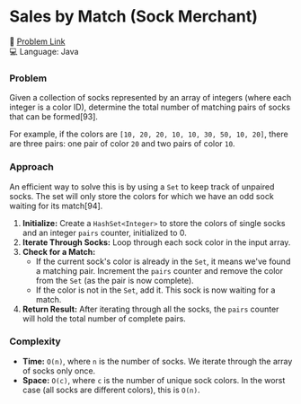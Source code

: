 # Sales by Match (Sock Merchant)

🔗 [Problem Link](https://www.hackerrank.com/challenges/sock-merchant/problem)  
💻 Language: Java

### Problem
Given a collection of socks represented by an array of integers (where each integer is a color ID), determine the total number of matching pairs of socks that can be formed[93].

For example, if the colors are `[10, 20, 20, 10, 10, 30, 50, 10, 20]`, there are three pairs: one pair of color `20` and two pairs of color `10`.

### Approach
An efficient way to solve this is by using a `Set` to keep track of unpaired socks. The set will only store the colors for which we have an odd sock waiting for its match[94].

1.  **Initialize:** Create a `HashSet<Integer>` to store the colors of single socks and an integer `pairs` counter, initialized to 0.
2.  **Iterate Through Socks:** Loop through each sock color in the input array.
3.  **Check for a Match:**
    *   If the current sock's color is already in the `Set`, it means we've found a matching pair. Increment the `pairs` counter and remove the color from the `Set` (as the pair is now complete).
    *   If the color is not in the `Set`, add it. This sock is now waiting for a match.
4.  **Return Result:** After iterating through all the socks, the `pairs` counter will hold the total number of complete pairs.

### Complexity
- **Time:** `O(n)`, where `n` is the number of socks. We iterate through the array of socks only once.
- **Space:** `O(c)`, where `c` is the number of unique sock colors. In the worst case (all socks are different colors), this is `O(n)`.
